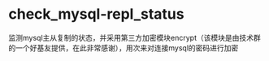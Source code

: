 # check_mysql-repl_status
监测mysql主从复制的状态，并采用第三方加密模块encrypt（该模块是由技术群的一个好基友提供，在此非常感谢），用次来对连接mysql的密码进行加密
